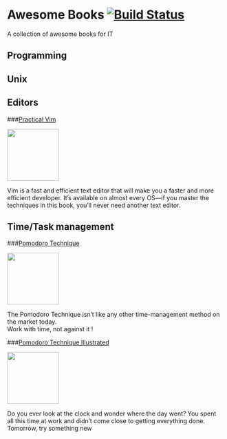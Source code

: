 # Awesome Books [![Build Status](https://travis-ci.org/SebastienElet/awesome-books.svg?branch=master)](https://travis-ci.org/SebastienElet/awesome-books)
A collection of awesome books for IT

## Programming
## Unix
## Editors
###[Practical Vim](https://pragprog.com/book/dnvim/practical-vim)

<img src="http://t2.gstatic.com/images?q=tbn:ANd9GcQnKEROPLk_5gIcejouCW-QhkgppB5OFqLlWoYhcW4c0yr7Ki2J" width="120px"/>

Vim is a fast and efficient text editor that will make you a faster and more efficient developer. It’s available on almost every OS—if you master the techniques in this book, you’ll never need another text editor.

## Time/Task management
###[Pomodoro Technique](http://pomodorotechnique.com/book/)

<img src="http://d.gr-assets.com/books/1378948919l/18482790.jpg" width="120px" />

The Pomodoro Technique isn’t like any other time-management method on the market today.  
Work with time, not against it !

###[Pomodoro Technique Illustrated](https://pragprog.com/book/snfocus/pomodoro-technique-illustrated)

<img src="http://ecx.images-amazon.com/images/I/51P8HuDM4-L._SL500_.jpg" width="120px"/>

Do you ever look at the clock and wonder where the day went? You spent all this time at work and didn’t come close to getting everything done. Tomorrow, try something new
